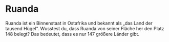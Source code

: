 # Ruanda

Ruanda ist ein Binnenstaat in Ostafrika und bekannt als „das Land der tausend
Hügel“. Wusstest du, dass Ruanda von seiner Fläche her den Platz 148 belegt? Das
bedeutet, dass es nur 147 größere Länder gibt.
